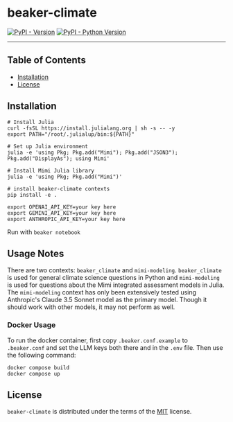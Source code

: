 # beaker-climate

[![PyPI - Version](https://img.shields.io/pypi/v/beaker-climate.svg)](https://pypi.org/project/beaker-climate)
[![PyPI - Python Version](https://img.shields.io/pypi/pyversions/beaker-climate.svg)](https://pypi.org/project/beaker-climate)

-----

## Table of Contents

- [Installation](#installation)
- [License](#license)

## Installation

```console
# Install Julia
curl -fsSL https://install.julialang.org | sh -s -- -y
export PATH="/root/.julialup/bin:${PATH}"

# Set up Julia environment
julia -e 'using Pkg; Pkg.add("Mimi"); Pkg.add("JSON3"); Pkg.add("DisplayAs"); using Mimi'

# Install Mimi Julia library
julia -e 'using Pkg; Pkg.add("Mimi")'

# install beaker-climate contexts
pip install -e .

export OPENAI_API_KEY=your key here
export GEMINI_API_KEY=your key here
export ANTHROPIC_API_KEY=your key here
```

Run with `beaker notebook`

## Usage Notes

There are two contexts: `beaker_climate` and `mimi-modeling`. `beaker_climate` is used for general climate science questions in Python and `mimi-modeling` is used for questions about the Mimi integrated assessment models in Julia. The `mimi-modeling` context has only been extensively tested using Anthropic's Claude 3.5 Sonnet model as the primary model. Though it should work with other models, it may not perform as well.

### Docker Usage

To run the docker container, first copy `.beaker.conf.example` to `.beaker.conf` and set the LLM keys both there and in the `.env` file. Then use the following command:

```console
docker compose build
docker compose up
```

## License

`beaker-climate` is distributed under the terms of the [MIT](https://spdx.org/licenses/MIT.html) license.
